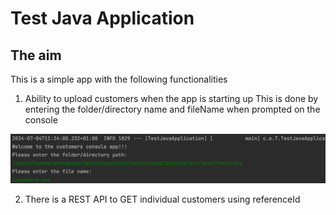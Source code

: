 # Test Java Application 
## The aim
This is a simple app with the following functionalities
1. Ability to upload customers when the app is starting up
This is done by entering the folder/directory name and fileName when prompted on the console

![img_1.png](img_1.png)

2. There is a REST API to GET individual customers using referenceId

